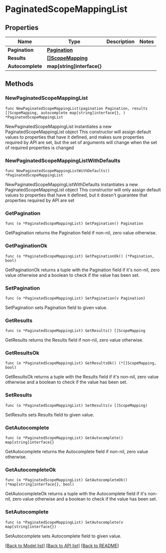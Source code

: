 # PaginatedScopeMappingList

## Properties

Name | Type | Description | Notes
------------ | ------------- | ------------- | -------------
**Pagination** | [**Pagination**](Pagination.md) |  | 
**Results** | [**[]ScopeMapping**](ScopeMapping.md) |  | 
**Autocomplete** | **map[string]interface{}** |  | 

## Methods

### NewPaginatedScopeMappingList

`func NewPaginatedScopeMappingList(pagination Pagination, results []ScopeMapping, autocomplete map[string]interface{}, ) *PaginatedScopeMappingList`

NewPaginatedScopeMappingList instantiates a new PaginatedScopeMappingList object
This constructor will assign default values to properties that have it defined,
and makes sure properties required by API are set, but the set of arguments
will change when the set of required properties is changed

### NewPaginatedScopeMappingListWithDefaults

`func NewPaginatedScopeMappingListWithDefaults() *PaginatedScopeMappingList`

NewPaginatedScopeMappingListWithDefaults instantiates a new PaginatedScopeMappingList object
This constructor will only assign default values to properties that have it defined,
but it doesn't guarantee that properties required by API are set

### GetPagination

`func (o *PaginatedScopeMappingList) GetPagination() Pagination`

GetPagination returns the Pagination field if non-nil, zero value otherwise.

### GetPaginationOk

`func (o *PaginatedScopeMappingList) GetPaginationOk() (*Pagination, bool)`

GetPaginationOk returns a tuple with the Pagination field if it's non-nil, zero value otherwise
and a boolean to check if the value has been set.

### SetPagination

`func (o *PaginatedScopeMappingList) SetPagination(v Pagination)`

SetPagination sets Pagination field to given value.


### GetResults

`func (o *PaginatedScopeMappingList) GetResults() []ScopeMapping`

GetResults returns the Results field if non-nil, zero value otherwise.

### GetResultsOk

`func (o *PaginatedScopeMappingList) GetResultsOk() (*[]ScopeMapping, bool)`

GetResultsOk returns a tuple with the Results field if it's non-nil, zero value otherwise
and a boolean to check if the value has been set.

### SetResults

`func (o *PaginatedScopeMappingList) SetResults(v []ScopeMapping)`

SetResults sets Results field to given value.


### GetAutocomplete

`func (o *PaginatedScopeMappingList) GetAutocomplete() map[string]interface{}`

GetAutocomplete returns the Autocomplete field if non-nil, zero value otherwise.

### GetAutocompleteOk

`func (o *PaginatedScopeMappingList) GetAutocompleteOk() (*map[string]interface{}, bool)`

GetAutocompleteOk returns a tuple with the Autocomplete field if it's non-nil, zero value otherwise
and a boolean to check if the value has been set.

### SetAutocomplete

`func (o *PaginatedScopeMappingList) SetAutocomplete(v map[string]interface{})`

SetAutocomplete sets Autocomplete field to given value.



[[Back to Model list]](../README.md#documentation-for-models) [[Back to API list]](../README.md#documentation-for-api-endpoints) [[Back to README]](../README.md)


